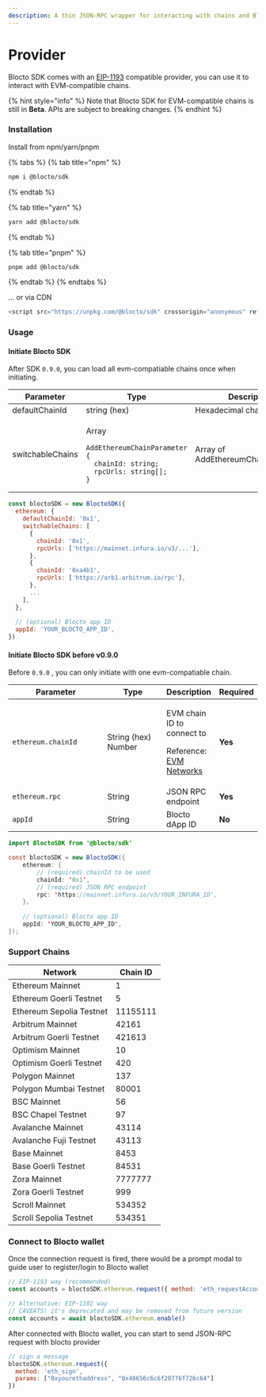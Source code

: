 ```yaml
---
description: A thin JSON-RPC wrapper for interacting with chains and Blocto wallet.
---
```


# Provider

Blocto SDK comes with an [EIP-1193](https://github.com/ethereum/EIPs/blob/master/EIPS/eip-1193.md) compatible provider, you can use it to interact with EVM-compatible chains.

{% hint style="info" %}
Note that Blocto SDK for EVM-compatible chains is still in **Beta**. APIs are subject to breaking changes.
{% endhint %}

### Installation

Install from npm/yarn/pnpm

{% tabs %}
{% tab title="npm" %}
```bash
npm i @blocto/sdk
```
{% endtab %}

{% tab title="yarn" %}
```bash
yarn add @blocto/sdk
```
{% endtab %}

{% tab title="pnpm" %}
```bash
pnpm add @blocto/sdk
```
{% endtab %}
{% endtabs %}

... or via CDN

```javascript
<script src="https://unpkg.com/@blocto/sdk" crossorigin="anonymous" referrerpolicy="no-referrer"></script>
```

### **Usage**

#### Initiate Blocto SDK

After SDK `0.9.0`, you can load all evm-compatiable chains once when initiating.

<table><thead><tr><th width="180">Parameter</th><th width="288">Type</th><th width="195">Description</th><th>Required</th></tr></thead><tbody><tr><td>defaultChainId</td><td>string (hex)</td><td>Hexadecimal chainId</td><td>Yes</td></tr><tr><td>switchableChains</td><td><p>Array</p><pre class="language-typescript"><code class="lang-typescript">AddEthereumChainParameter {
  chainId: string;
  rpcUrls: string[];
}
</code></pre></td><td>Array of AddEthereumChainParameter</td><td>Yes</td></tr></tbody></table>

```javascript
const bloctoSDK = new BloctoSDK({
  ethereum: {
    defaultChainId: '0x1',
    switchableChains: [
      {
        chainId: '0x1',
        rpcUrls: ['https://mainnet.infura.io/v3/...'],
      },
      {
        chainId: '0xa4b1',
        rpcUrls: ['https://arb1.arbitrum.io/rpc'],
      },
      ...
    ],
  },
  
  // (optional) Blocto app ID
  appId: 'YOUR_BLOCTO_APP_ID',
})
```

#### Initiate Blocto SDK before v0.9.0

Before `0.9.0` , you can only initiate with one evm-compatiable chain.

<table><thead><tr><th width="212">Parameter</th><th width="138">Type</th><th>Description</th><th>Required</th></tr></thead><tbody><tr><td><code>ethereum.chainId</code></td><td>String (hex)<br>Number</td><td><p>EVM chain ID to connect to</p><p>Reference: <a href="https://chainid.network/">EVM Networks</a></p></td><td><strong>Yes</strong></td></tr><tr><td><code>ethereum.rpc</code></td><td>String</td><td>JSON RPC endpoint</td><td><strong>Yes</strong></td></tr><tr><td><code>appId</code></td><td>String</td><td>Blocto dApp ID</td><td><strong>No</strong></td></tr></tbody></table>

```java
import BloctoSDK from '@blocto/sdk'

const bloctoSDK = new BloctoSDK({
    ethereum: {
        // (required) chainId to be used
        chainId: '0x1', 
        // (required) JSON RPC endpoint
        rpc: 'https://mainnet.infura.io/v3/YOUR_INFURA_ID',
    },
    
    // (optional) Blocto app ID
    appId: 'YOUR_BLOCTO_APP_ID',
});
```

### Support Chains

| Network                  | Chain ID |
| ------------------------ | -------- |
| Ethereum Mainnet         | 1        |
| Ethereum Goerli Testnet  | 5        |
| Ethereum Sepolia Testnet | 11155111 |
| Arbitrum Mainnet         | 42161    |
| Arbitrum Goerli Testnet  | 421613   |
| Optimism Mainnet         | 10       |
| Optimism Goerli Testnet  | 420      |
| Polygon Mainnet          | 137      |
| Polygon Mumbai Testnet   | 80001    |
| BSC Mainnet              | 56       |
| BSC Chapel Testnet       | 97       |
| Avalanche Mainnet        | 43114    |
| Avalanche Fuji Testnet   | 43113    |
| Base Mainnet             | 8453     |
| Base Goerli Testnet      | 84531    |
| Zora Mainnet             | 7777777  |
| Zora Goerli Testnet      | 999      |
| Scroll Mainnet           | 534352   |
| Scroll Sepolia Testnet   | 534351   |

### **Connect to Blocto wallet**

Once the connection request is fired, there would be a prompt modal to guide user to register/login to Blocto wallet

```javascript
// EIP-1193 way (recommended)
const accounts = bloctoSDK.ethereum.request({ method: 'eth_requestAccounts' })

// Alternative: EIP-1102 way
// CAVEATS! it's deprecated and may be removed from future version
const accounts = await bloctoSDK.ethereum.enable()
```

After connected with Blocto wallet, you can start to send JSON-RPC request with blocto provider

```javascript
// sign a message
bloctoSDK.ethereum.request({
  method: 'eth_sign', 
  params: ["0xyourethaddress", "0x48656c6c6f20776f726c64"]
})
```
